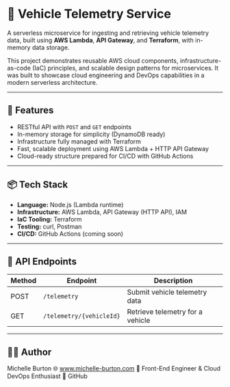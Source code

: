 # 🚗 Vehicle Telemetry Service

A serverless microservice for ingesting and retrieving vehicle telemetry data, built using **AWS Lambda**, **API Gateway**, and **Terraform**, with in-memory data storage.

This project demonstrates reusable AWS cloud components, infrastructure-as-code (IaC) principles, and scalable design patterns for microservices. It was built to showcase cloud engineering and DevOps capabilities in a modern serverless architecture.

---

## 🔧 Features

- RESTful API with `POST` and `GET` endpoints
- In-memory storage for simplicity (DynamoDB ready)
- Infrastructure fully managed with Terraform
- Fast, scalable deployment using AWS Lambda + HTTP API Gateway
- Cloud-ready structure prepared for CI/CD with GitHub Actions

---

## 📦 Tech Stack

- **Language:** Node.js (Lambda runtime)
- **Infrastructure:** AWS Lambda, API Gateway (HTTP API), IAM
- **IaC Tooling:** Terraform
- **Testing:** curl, Postman
- **CI/CD:** GitHub Actions (coming soon)

---

## 🚀 API Endpoints

| Method | Endpoint                        | Description                      |
|--------|----------------------------------|----------------------------------|
| POST   | `/telemetry`                    | Submit vehicle telemetry data    |
| GET    | `/telemetry/{vehicleId}`        | Retrieve telemetry for a vehicle |

---

## 👩‍💻 Author

Michelle Burton
🌐 www.michelle-burton.com
💼 Front-End Engineer & Cloud DevOps Enthusiast
📁 GitHub



